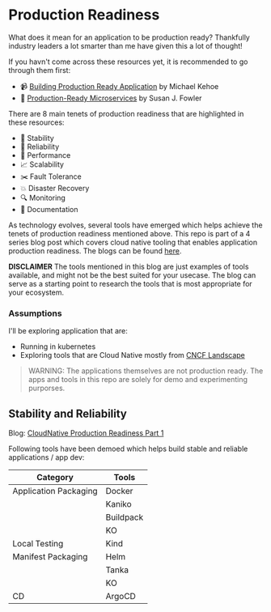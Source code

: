 # Production Readiness

What does it mean for an application to be production ready? Thankfully industry leaders a lot smarter than me have given this a lot of thought!

If you havn't come across these resources yet, it is recommended to go through them first:

- 📹 [Building Production Ready Application][production-ready-talk] by Michael Kehoe
- 📕 [Production-Ready Microservices][production-readiness-book] by Susan J. Fowler

There are 8 main tenets of production readiness that are highlighted in these resources:

- 🔗 Stability
- 🎯 Reliability
- 🥁 Performance
- 📈 Scalability
- ✂️ Fault Tolerance
- 💥 Disaster Recovery
- 🔍 Monitoring
- 📕 Documentation

As technology evolves, several tools have emerged which helps achieve the tenets of production readiness mentioned above. This repo is part of a 4 series blog post which covers cloud native tooling that enables application production readiness. The blogs can be found [here](https://tejasc.com/).

**DISCLAIMER** The tools mentioned in this blog are just examples of tools available, and might not be the best suited for your usecase. The blog can serve as a starting point to research the tools that is most appropriate for your ecosystem.

### Assumptions

I'll be exploring application that are:

- Running in kubernetes
- Exploring tools that are Cloud Native mostly from [CNCF Landscape][cncf-landspace]

> WARNING: The applications themselves are not production ready. The apps and tools in this repo are solely for demo and experimenting purporses.

## Stability and Reliability

Blog: [CloudNative Production Readiness Part 1](https://tejasc.com/cnpr-part1/)

Following tools have been demoed which helps build stable and reliable applications / app dev:

| Category              | Tools     |
| --------------------- | --------- |
| Application Packaging | Docker    |
|                       | Kaniko    |
|                       | Buildpack |
|                       | KO        |
| Local Testing         | Kind      |
| Manifest Packaging    | Helm      |
|                       | Tanka     |
|                       | KO        |
| CD                    | ArgoCD    |

<!-- Links  -->

[production-readiness-book]: https://www.amazon.com.au/Production-Ready-Microservices-Standardized-Engineering-Organization/dp/1491965975/ref=asc_df_1491965975/?tag=googleshopdsk-22&linkCode=df0&hvadid=341791741598&hvpos=&hvnetw=g&hvrand=11583469740343046994&hvpone=&hvptwo=&hvqmt=&hvdev=c&hvdvcmdl=&hvlocint=&hvlocphy=9071462&hvtargid=pla-504426002607&psc=1

[production-ready-talk]: https://www.infoq.com/presentations/production-ready-applications/

[cncf-landspace]: https://landscape.cncf.io/
